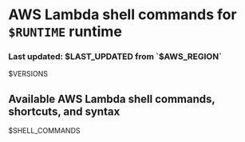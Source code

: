# AWS Lambda shell commands for `$RUNTIME` runtime
### Last updated: $LAST_UPDATED from `$AWS_REGION`
$VERSIONS
## Available AWS Lambda shell commands, shortcuts, and syntax

$SHELL_COMMANDS
